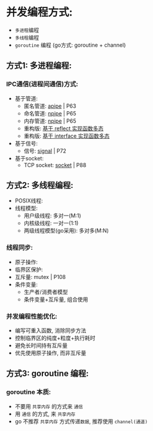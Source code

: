 

# 并发编程方式:

- `多进程`编程
- `多线程`编程
- `goroutine` 编程 (go方式: goroutine + channel)



## 方式1: 多进程编程:

### IPC通信(进程间通信)方式:

- 基于管道:
    - 匿名管道: [apipe](./apipe.go)  | P63
    - 命名管道: [npipe](./npipe)     | P65
    - 内存管道: [npipe](./npipe)     | P65
    - 重构版: [基于 reflect 实现函数多态](./npipe/npipe-v2.go)
    - 重构版: [基于 interface 实现函数多态](./npipe/npipe-v4.go)
- 基于信号:
    - 信号: [signal](./signal/signal.go) | P72
- 基于socket:
    - TCP socket: [socket](./socket/tcp_socket.go) | P88
    
## 方式2: 多线程编程:

- POSIX线程:
- 线程模型:
    - 用户级线程: 多对一(M:1)
    - 内核级线程: 一对一(1:1)
    - 两级线程模型(go采用): 多对多(M:N)
    
### 线程同步:
- 原子操作:
- 临界区保护:
- 互斥量: mutex | P108
- 条件变量:
    - 生产者/消费者模型
    - 条件变量+互斥量, 组合使用
    
### 并发编程性能优化:
- 编写可重入函数, 消除同步方法
- 控制临界区的纯度+粒度+执行耗时
- 避免长时间持有互斥量
- 优先使用原子操作, 而非互斥量

## 方式3: goroutine 编程:

### goroutine 本质:

- 不要用 `共享内存` 的方式来 `通信`
- 用 `通信` 的方式, 来 `共享内存`
- go 不推荐 `共享内存` 方式传递`数据`, 推荐使用 `channel(通道)`





